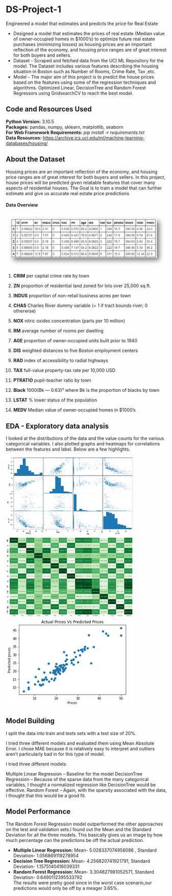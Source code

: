 # DS-Project-1
Engineered a model that estimates and predicts the price for Real Estate

* Designed a model that estimates the prices of real estate (Median value of owner-occupied homes in $1000’s) to optimize future real estate purchases (minimizing losses) as housing prices are an important reflection of the economy, and housing price ranges are of great interest for both buyers and sellers.
* Dataset - Scraped and fetched data from the UCI ML Repository for the model. The Dataset includes various features describing the housing situation in Boston such as Number of Rooms, Crime Rate, Tax ,etc.
* Model - The major aim of this project is to predict the house prices based on the features using some of the regression techniques and algorithms. Optimized Linear, DecisionTree and Random Forest Regressors using GridsearchCV to reach the best model.

## Code and Resources Used ##
**Python Version:** 3.10.5 <br />
**Packages:** pandas, numpy, sklearn, matplotlib, seaborn <br />
**For Web Framework Requirements:** _pip install -r requirements.txt_ <br />
**Data Resources:** <https://archive.ics.uci.edu/ml/machine-learning-databases/housing/>

## About the Dataset ##
Housing prices are an important reflection of the economy, and housing price ranges are of great interest for both buyers and sellers. In this project, house prices will be predicted given relatable features that cover many aspects of residential houses. The Goal is to train a model that can further estimate and give us accurate real estate price predictions
#### Data Overview ####
![](dataset%20overvieww.png "Data Overview")
1. **CRIM** per capital crime rate by town <br />

2. **ZN** proportion of residential land zoned for lots over 25,000 sq.ft. <br />

3. **INDUS** proportion of non-retail business acres per town <br />

4. **CHAS** Charles River dummy variable (= 1 if tract bounds river; 0 otherwise) <br />

5. **NOX** nitric oxides concentration (parts per 10 million) <br />

6. **RM** average number of rooms per dwelling <br />

7. **AGE** proportion of owner-occupied units built prior to 1940 <br />

8. **DIS** weighted distances to five Boston employment centers <br />

9. **RAD** index of accessibility to radial highways <br />

10. **TAX** full-value property-tax rate per 10,000 USD <br />

11. **PTRATIO** pupil-teacher ratio by town <br />

12. **Black** 1000(Bk — 0.63)² where Bk is the proportion of blacks by town <br />

13. **LSTAT** % lower status of the population <br />

14. **MEDV** Median value of owner-occupied homes in $1000’s

## EDA - Exploratory data analysis ## 
I looked at the distributions of the data and the value counts for the various categorical variables. I also plotted graphs and heatmaps for correlations between the features and label. Below are a few highlights.

<img src="attribute_scattermatrix.png" width="400" height="250">
<img src="correlation_heatmap.png" width="400" height="250">
<img src="actualvspredicted.png" >

## Model Building ##
I split the data into train and tests sets with a test size of 20%.

I tried three different models and evaluated them using Mean Absolute Error. I chose MAE because it is relatively easy to interpret and outliers aren’t particularly bad in for this type of model.

I tried three different models:

Multiple Linear Regression – Baseline for the model
DecisionTree Regression – Because of the sparse data from the many categorical variables, I thought a normalized regression like DecisionTree would be effective.
Random Forest – Again, with the sparsity associated with the data, I thought that this would be a good fit.

## Model Performance ##
The Random Forest Regression model outperformed the other approaches on the test and validation sets.I found out the Mean and the Standard Deviation for all the three models. This basically gives us an image by how much percentage can the predictions be off the actual prediction.
* **Multiple Linear Regression:**   Mean- 5.028337074958086 , Standard Deviation- 1.056869119278954
* **Decision Tree Regression:** Mean- 4.256820741921791,
   Standard Deviation- 1.1575140416039331
* **Random Forest Regression:** Mean- 3.304827981052571, 
   Standard Deviation- 0.6490112395533792 <br />
The results were pretty good since in the worst case scenario,our predictions would only be off by a meager 3.65%.


